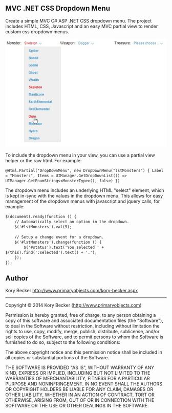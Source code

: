 MVC .NET CSS Dropdown Menu
--------

Create a simple MVC C# ASP .NET CSS dropdown menu. The project includes HTML, CSS, Javascript and an easy MVC partial view to render custom css dropdown menus.

![](screenshot.jpg)

To include the dropdown menu in your view, you can use a partial view helper or the raw html. For example:

```
@Html.Partial("DropDownMenu", new DropDownMenu("lstMonsters") { Label = "Monster:", Items = UIManager.GetDropDownList(() => UIManager.GetEnumStrings<MonsterType>(), false) })
```

The dropdown menu includes an underlying HTML "select" element, which is kept in-sync with the values in the dropdown menu. This allows for easy management of the dropdown menus with javascript and jquery calls, for example:

```
$(document).ready(function () {
	// Automatically select an option in the dropdown.
	$('#lstMonsters').val(5);

	// Setup a change event for a dropdown.
	$('#lstMonsters').change(function () {
		$('#status').text('You selected ' + $(this).find(':selected').text() + '.');
	});
});
```

## Author

Kory Becker
http://www.primaryobjects.com/kory-becker.aspx



---
Copyright © 2014 Kory Becker (http://www.primaryobjects.com)

Permission is hereby granted, free of charge, to any person obtaining a copy of this software and associated documentation files (the "Software"), to deal in the Software without restriction, including without limitation the rights to use, copy, modify, merge, publish, distribute, sublicense, and/or sell copies of the Software, and to permit persons to whom the Software is furnished to do so, subject to the following conditions:

The above copyright notice and this permission notice shall be included in all copies or substantial portions of the Software.

THE SOFTWARE IS PROVIDED "AS IS", WITHOUT WARRANTY OF ANY KIND, EXPRESS OR IMPLIED, INCLUDING BUT NOT LIMITED TO THE WARRANTIES OF MERCHANTABILITY, FITNESS FOR A PARTICULAR PURPOSE AND NONINFRINGEMENT. IN NO EVENT SHALL THE AUTHORS OR COPYRIGHT HOLDERS BE LIABLE FOR ANY CLAIM, DAMAGES OR OTHER LIABILITY, WHETHER IN AN ACTION OF CONTRACT, TORT OR OTHERWISE, ARISING FROM, OUT OF OR IN CONNECTION WITH THE SOFTWARE OR THE USE OR OTHER DEALINGS IN THE SOFTWARE.